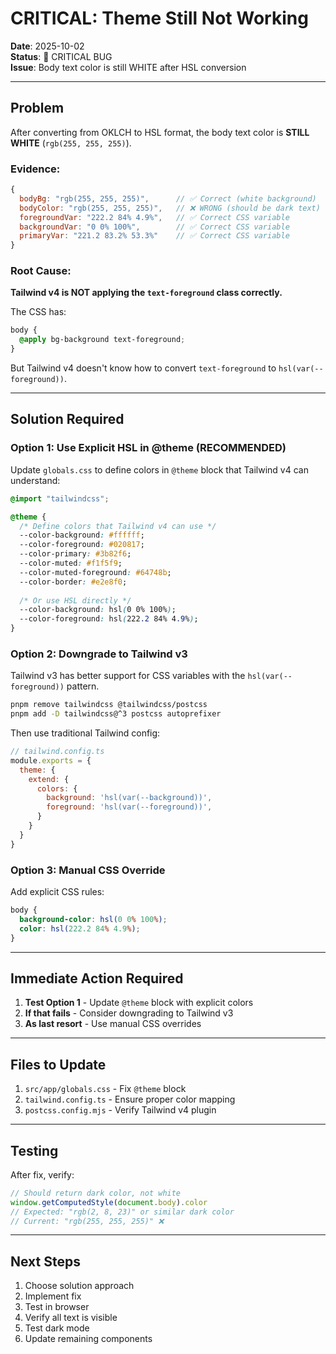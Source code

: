 # CRITICAL: Theme Still Not Working

**Date**: 2025-10-02  
**Status**: 🔴 CRITICAL BUG  
**Issue**: Body text color is still WHITE after HSL conversion

---

## Problem

After converting from OKLCH to HSL format, the body text color is **STILL WHITE** (`rgb(255, 255, 255)`).

### Evidence:
```javascript
{
  bodyBg: "rgb(255, 255, 255)",      // ✅ Correct (white background)
  bodyColor: "rgb(255, 255, 255)",   // ❌ WRONG (should be dark text)
  foregroundVar: "222.2 84% 4.9%",   // ✅ Correct CSS variable
  backgroundVar: "0 0% 100%",        // ✅ Correct CSS variable
  primaryVar: "221.2 83.2% 53.3%"    // ✅ Correct CSS variable
}
```

### Root Cause:
**Tailwind v4 is NOT applying the `text-foreground` class correctly.**

The CSS has:
```css
body {
  @apply bg-background text-foreground;
}
```

But Tailwind v4 doesn't know how to convert `text-foreground` to `hsl(var(--foreground))`.

---

## Solution Required

### Option 1: Use Explicit HSL in @theme (RECOMMENDED)

Update `globals.css` to define colors in `@theme` block that Tailwind v4 can understand:

```css
@import "tailwindcss";

@theme {
  /* Define colors that Tailwind v4 can use */
  --color-background: #ffffff;
  --color-foreground: #020817;
  --color-primary: #3b82f6;
  --color-muted: #f1f5f9;
  --color-muted-foreground: #64748b;
  --color-border: #e2e8f0;
  
  /* Or use HSL directly */
  --color-background: hsl(0 0% 100%);
  --color-foreground: hsl(222.2 84% 4.9%);
}
```

### Option 2: Downgrade to Tailwind v3

Tailwind v3 has better support for CSS variables with the `hsl(var(--foreground))` pattern.

```bash
pnpm remove tailwindcss @tailwindcss/postcss
pnpm add -D tailwindcss@^3 postcss autoprefixer
```

Then use traditional Tailwind config:
```javascript
// tailwind.config.ts
module.exports = {
  theme: {
    extend: {
      colors: {
        background: 'hsl(var(--background))',
        foreground: 'hsl(var(--foreground))',
      }
    }
  }
}
```

### Option 3: Manual CSS Override

Add explicit CSS rules:

```css
body {
  background-color: hsl(0 0% 100%);
  color: hsl(222.2 84% 4.9%);
}
```

---

## Immediate Action Required

1. **Test Option 1** - Update `@theme` block with explicit colors
2. **If that fails** - Consider downgrading to Tailwind v3
3. **As last resort** - Use manual CSS overrides

---

## Files to Update

1. `src/app/globals.css` - Fix `@theme` block
2. `tailwind.config.ts` - Ensure proper color mapping
3. `postcss.config.mjs` - Verify Tailwind v4 plugin

---

## Testing

After fix, verify:
```javascript
// Should return dark color, not white
window.getComputedStyle(document.body).color
// Expected: "rgb(2, 8, 23)" or similar dark color
// Current: "rgb(255, 255, 255)" ❌
```

---

## Next Steps

1. Choose solution approach
2. Implement fix
3. Test in browser
4. Verify all text is visible
5. Test dark mode
6. Update remaining components

